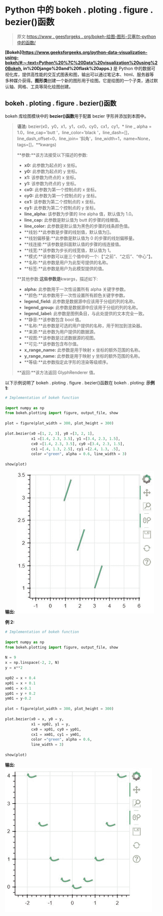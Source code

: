 # Python 中的 bokeh . ploting . figure . bezier()函数

> 原文:[https://www . geesforgeks . org/bokeh-绘图-图形-贝塞尔-python 中的函数/](https://www.geeksforgeeks.org/bokeh-plotting-figure-bezier-function-in-python/)

**[Bokeh](https://www.geeksforgeeks.org/python-data-visualization-using-bokeh/#:~:text=Python%20%7C%20Data%20visualization%20using%20Bokeh, in%20Django%20and%20flask%20apps.)** 是 Python 中的数据可视化库，提供高性能的交互式图表和图，输出可以通过笔记本、html、服务器等多种媒介获得。**图形类**创建一个新的图形用于绘图。它是绘图的一个子类，通过默认轴、网格、工具等简化绘图创建。

## bokeh . ploting . figure . bezier()函数

bokeh 库绘图模块中的 **bezier()函数**用于配置 bezier 字形并添加到本图中。

> **语法:** bezier(x0，y0，x1，y1，cx0，cy0，cx1，cy1，* line _ alpha = 1.0，line_cap='butt '，line_color='black '，line_dash=[]，line_dash_offset=0，line_join= '斜角'，line_width=1，name=None，tags=[]，**kwargs)
> 
> **参数:**该方法接受以下描述的参数:
> 
> *   **x0:** 此参数为起点的 x 坐标。
> *   **y0:** 此参数为起点的 y 坐标。
> *   **x1:** 该参数为终点的 x 坐标。
> *   **y1:** 该参数为终点的 y 坐标。
> *   **cx0:** 此参数为第一个控制点的 x 坐标。
> *   **cy0:** 此参数为第一个控制点的 y 坐标。
> *   **cx1:** 该参数为第二个控制点的 x 坐标。
> *   **cy1:** 此参数为第二个控制点的 y 坐标。
> *   **line_alpha:** 该参数为步骤的 line alpha 值，默认值为 1.0。
> *   **line_cap:** 此参数是默认值为 butt 的步骤的线帽值。
> *   **line_color:** 此参数是默认值为黑色的步骤的线条颜色值。
> *   **线划:**此参数是步骤的线划值，默认值为[]。
> *   **线划偏移量:**此参数是默认值为 0 的步骤的线划偏移量。
> *   **线连接:**该参数是斜面默认值的步骤的线连接值。
> *   **线宽:**该参数为步长的线宽值，默认值为 1。
> *   **模式:**该参数可以是三个值中的一个:【“之前”、“之后”、“中心”】。
> *   **名称:**此参数是用户为此型号提供的名称。
> *   **标签:**此参数是用户为此模型提供的值。
> 
> **其他参数:**这些参数是**kwargs，描述如下:
> 
> *   **alpha:** 此参数用于一次性设置所有 alpha 关键字参数。
> *   **颜色:**此参数用于一次性设置所有颜色关键字参数。
> *   **legend_field:** 此参数是数据源中应该用于分组的列的名称。
> *   **legend_group:** 此参数是数据源中应该用于分组的列的名称。
> *   **legend_label:** 此参数是图例条目，与此处提供的文本完全一致。
> *   **静音:**该参数包含 bool 值。
> *   **名称:**此参数是可选的用户提供的名称，用于附加到渲染器。
> *   **来源:**此参数为用户提供的数据源。
> *   **视图:**该参数是过滤数据源的视图。
> *   **可见:**该参数包含布尔值。
> *   **x_range_name:** 此参数是用于映射 x 坐标的额外范围的名称。
> *   **y_range_name:** 此参数是用于映射 y 坐标的额外范围的名称。
> *   **等级:**此参数指定此字形的渲染等级顺序。
> 
> **返回:**该方法返回 GlyphRenderer 值。

以下示例说明了 bokeh . ploting . figure . bezier()函数在 bokeh . ploting:
**示例 1:**

```py
# Implementation of bokeh function

import numpy as np 
from bokeh.plotting import figure, output_file, show

plot = figure(plot_width = 300, plot_height = 300)

plot.bezier(x0 =[1, 2, 3], y0 =[3, 2, 1], 
            x1 =[1.4, 2.3, 3.5], y1 =[3.4, 2.3, 1.5], 
            cx0 =[1.4, 2.3, 3.5], cy0 =[3.4, 2.3, 1.5],
            cx1 =[.4, 1.3, 2.5], cy1 =[2.4, 1.3, .5],
            color ="green", alpha = 0.6, line_width = 3)

show(plot)
```

**输出:**
![](img/01218da0d665249c94f25a57d9d9c53b.png)

**例 2:**

```py
# Implementation of bokeh function

import numpy as np 
from bokeh.plotting import figure, output_file, show

N = 9
x = np.linspace(-2, 2, N)
y = x**2

xp02 = x + 0.4
xp01 = x + 0.1
xm01 = x-0.1
yp01 = y + 0.2
ym01 = y-0.2

plot = figure(plot_width = 300, plot_height = 300)

plot.bezier(x0 = x, y0 = y,
            x1 = xp02, y1 = y,
            cx0 = xp01, cy0 = yp01,
            cx1 = xm01, cy1 = ym01, 
            color ="green", alpha = 0.6,
            line_width = 3)

show(plot)
```

**输出:**
![](img/0542a94a7bf81bf82f96ea2b7beb26ec.png)